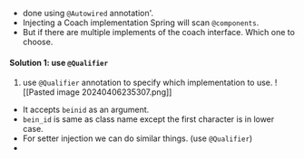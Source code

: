 - done using `@Autowired` annotation'\.
- Injecting a Coach implementation Spring will  scan `@components`.
- But if there are multiple implements of the coach interface. Which one to choose.

#### Solution 1: use `@Qualifier`
1. use `@Qualifier` annotation to specify which implementation to use.
![[Pasted image 20240406235307.png]]
- It accepts `beinid` as an argument.
- `bein_id` is same as class name except the first character is in lower case.
- For setter injection we can do similar things. (use `@Qualifier`)
- 